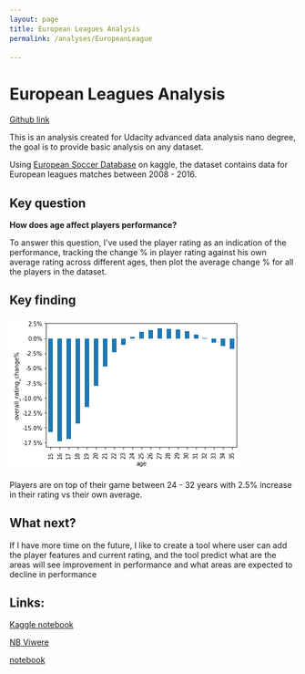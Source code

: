 ```yaml
---
layout: page
title: European Leagues Analysis
permalink: /analyses/EuropeanLeague

---
```


# European Leagues Analysis
[Github link](https://github.com/AhmedOmarEissa/EuropeanLeaguesAnalysis)

This is an analysis created for Udacity advanced data analysis nano degree, the goal is to provide basic analysis on any dataset.

Using [European Soccer Database](https://www.kaggle.com/hugomathien/soccer) on kaggle, the dataset contains data for European leagues matches between 2008 - 2016.


## Key question

**How does age affect players performance?**

To answer this question, I've used the player rating as an indication of the performance, tracking the change % in player rating against his own average rating across different ages, then plot the average change % for all the players in the dataset.

## Key finding
![KeyFinding](https://github.com/AhmedOmarEissa/EuropeanLeaguesAnalysis/blob/master/Key%20Finding.png)

Players are on top of their game between 24 - 32 years with 2.5% increase in their rating vs their own average.


## What next?
If I have more time on the future, I like to create a tool where user can add the player features and current rating, and the tool predict what are the areas will see improvement in performance and what areas are expected to decline in performance

## Links:
[Kaggle notebook](https://www.kaggle.com/ahmedomareissa/players-rating-change-with-age)

[NB Viwere](https://nbviewer.jupyter.org/github/AhmedOmarEissa/EuropeanLeaguesAnalysis/blob/master/Players%20rating%20change%20with%20age.ipynb)


[notebook](https://nbviewer.jupyter.org/github/AhmedOmarEissa/EuropeanLeaguesAnalysis/blob/master/Players%20rating%20change%20with%20age.ipynb)